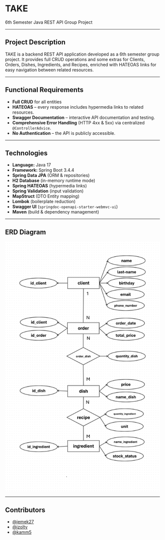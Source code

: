 # TAKE

6th Semester Java REST API Group Project

---

## Project Description

TAKE is a backend REST API application developed as a 6th semester group project. It provides full CRUD operations and some extras for Clients, Orders, Dishes, Ingredients, 
and Recipes, enriched with HATEOAS links for easy navigation between related resources.

---

## Functional Requirements

- **Full CRUD** for all entities
- **HATEOAS** – every response includes hypermedia links to related resources.
- **Swagger Documentation** – interactive API documentation and testing.
- **Comprehensive Error Handling** (HTTP 4xx & 5xx) via centralized `@ControllerAdvice`.
- **No Authentication** – the API is publicly accessible.

---

## Technologies

- **Language:** Java 17  
- **Framework:** Spring Boot 3.4.4  
- **Spring Data JPA** (ORM & repositories)  
- **H2 Database** (in-memory runtime mode)  
- **Spring HATEOAS** (hypermedia links)  
- **Spring Validation** (input validation)  
- **MapStruct** (DTO Entity mapping)  
- **Lombok** (boilerplate reduction)  
- **Swagger UI** (`springdoc-openapi-starter-webmvc-ui`)  
- **Maven** (build & dependency management)

---

## ERD Diagram
![ERD diagram](./TAKE-ERD.png "Entity-Relationship Diagram")

---

## Contributors

- [@jemek27](https://github.com/jemek27)
- [@jzolty](https://github.com/jzolty)
- [@kamm5](https://github.com/kamm5)
